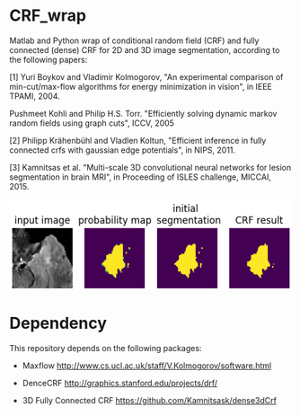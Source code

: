 # CRF_wrap
Matlab and Python wrap of conditional random field (CRF) and fully connected (dense) CRF for 2D and 3D image segmentation, according to the following papers:

[1] Yuri Boykov and Vladimir Kolmogorov, "An experimental comparison of min-cut/max-flow algorithms for energy minimization in vision", in IEEE TPAMI, 2004.

Pushmeet Kohli and Philip H.S. Torr. "Efficiently solving dynamic markov random fields using graph cuts", ICCV, 2005

[2] Philipp Krähenbühl and Vladlen Koltun, "Efficient inference in fully connected crfs with gaussian edge potentials", in NIPS, 2011.

[3] Kamnitsas et al. "Multi-scale 3D convolutional neural networks for lesion segmentation in brain MRI", in Proceeding of ISLES challenge, MICCAI, 2015.

![crf_2d](./data/crf_2d.png)

# Dependency
This repository depends on the following packages:

* Maxflow  http://www.cs.ucl.ac.uk/staff/V.Kolmogorov/software.html 

* DenceCRF http://graphics.stanford.edu/projects/drf/

* 3D Fully Connected CRF https://github.com/Kamnitsask/dense3dCrf
